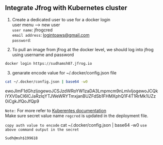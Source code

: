 ## Integrate Jfrog with Kubernetes cluster
  
1. Create a dedicated user to use for a docker login   
user menu --> new user  
`user name`: jfrogcred  
`email address`: logintoaws@gmail.com  
`password`: <passwrod>  

2. To pull an image from jfrog at the docker level, we should log into jfrog using username and password   
```sh 
docker login https://sudhamsh07.jfrog.io
```

3. genarate encode value for ~/.docker/config.json file 
```sh 
cat ~/.docker/config.json | base64 -w0
```
ewoJImF1dGhzIjogewoJCSJzdWRoYW1zaDA3Lmpmcm9nLmlvIjogewoJCQkiYXV0aCI6ICJaRzlqYTJWeWRYTmxjanBUZFdSb1FHMXphQ1F4T1RrMk1UZz0iCgkJfQoJfQp9

`Note:` For more refer to [Kuberentes documentation](https://kubernetes.io/docs/tasks/configure-pod-container/pull-image-private-registry/)  
Make sure secret value name `regcred` is updated in the deployment file.  

`copy auth value to encode`
cat ~/.docker/config.json | base64 -w0
`use above command output in the secret`
```
Sudh@msh$199618